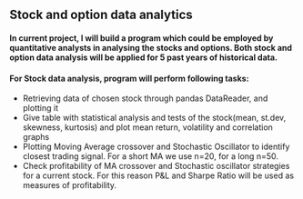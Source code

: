 ## Stock and option data analytics
#### In current project,  I will  build  a program which could be employed by quantitative analysts  in analysing the stocks and options.  Both stock and option data analysis will be applied for 5 past years of historical data. 

#### For Stock data analysis, program will perform following tasks:
*	Retrieving data of chosen stock through pandas DataReader, and plotting it
*	Give table with statistical analysis and tests of the stock(mean, st.dev, skewness, kurtosis) and plot mean return, volatility and correlation graphs
*	Plotting Moving Average crossover and Stochastic Oscillator to identify closest trading signal. For a short MA we use n=20, for a long n=50.
*	Check profitability of MA crossover and Stochastic oscillator strategies for a current stock. For this reason P&L and Sharpe Ratio will be used as measures of profitability.

